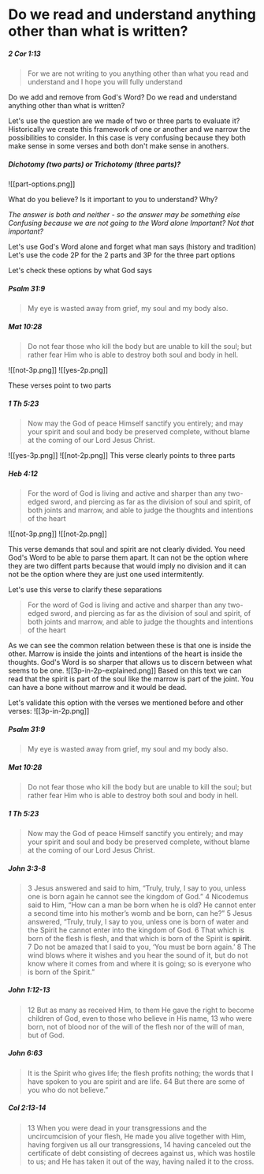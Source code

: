 # Do we read and understand anything other than what is written?

##### 2 Cor 1:13
>For we are <font class="orange-font">not writing to you anything other than what you read and understand</font> and I hope you will fully understand

Do we add and remove from God's Word?
Do we read and understand anything other than what is written?

Let's use the question are we made of two or three parts to evaluate it?
Historically we create this framework of one or another and we narrow the possibilities to consider. In this case is very confusing because they both make sense in some verses and both don't make sense in anothers.

##### Dichotomy (two parts) or Trichotomy (three parts)?
![[part-options.png]]

What do you believe? Is it important to you to understand? Why?


*The answer is both and neither - so the answer may be something else
Confusing because we are not going to the Word alone
Important? Not that important?*

Let's use God's Word alone and forget what man says (history and tradition)
Let's use the code 2P for the 2 parts and 3P for the three part options


Let's check these options by what God says


##### Psalm 31:9
>My eye is wasted away from grief, my <font class="orange-font">soul</font> and my <font class="orange-font">body</font> also.
##### Mat 10:28
>Do not fear those who kill the <font class="orange-font">body</font> but are unable to kill the <font class="orange-font">soul</font>; but rather fear Him who is able to destroy both <font class="orange-font">soul</font> and <font class="orange-font">body</font> in hell.

![[not-3p.png]]  ![[yes-2p.png]]

These verses point to two parts


##### 1 Th 5:23
>Now may the God of peace Himself sanctify you entirely; and may your <font class="orange-font">spirit and soul and body</font> be preserved complete, without blame at the coming of our Lord Jesus Christ.

![[yes-3p.png]]  ![[not-2p.png]]
This verse clearly points to three parts


##### Heb 4:12
>For the word of God is living and active and sharper than any two-edged sword, and <font class="orange-font">piercing as far as the division of soul and spirit</font>, of both joints and marrow, and able to judge the thoughts and intentions of the heart

![[not-3p.png]] ![[not-2p.png]]

This verse demands that soul and spirit are not clearly divided. You need God's Word to be able to parse them apart. It can not be the option where they are two diffent parts because that would imply no division and it can not be the option where they are just one used intermitently.


Let's use this verse to clarify these separations
>For the word of God is living and active and sharper than any two-edged sword, and piercing as far as <font class="orange-font">the division of soul and spirit</font>, of <font class="orange-font">both joints and marrow</font>, and able to <font class="orange-font">judge the thoughts and intentions of the heart</font>

As we can see the common relation between these is that one is inside the other. Marrow is inside the joints and intentions of the heart is inside the thoughts. God's Word is so sharper that allows us to discern between what seems to be one.
![[3p-in-2p-explained.png]]
Based on this text we can read that the spirit is part of the soul like the marrow is part of the joint. You can have a bone without marrow and it would be dead.

Let's validate this option with the verses we mentioned before and other verses:
![[3p-in-2p.png]]

##### Psalm 31:9
>My eye is wasted away from grief, my <font class="orange-font">soul</font> and my <font class="orange-font">body</font> also.
##### Mat 10:28
>Do not fear those who kill the <font class="orange-font">body</font> but are unable to kill the <font class="orange-font">soul</font>; but rather fear Him who is able to destroy both <font class="orange-font">soul</font> and <font class="orange-font">body</font> in hell.
##### 1 Th 5:23
>Now may the God of peace Himself sanctify you entirely; and may your <font class="orange-font">spirit and soul and body</font> be preserved complete, without blame at the coming of our Lord Jesus Christ.
##### John 3:3-8
>3 Jesus answered and said to him, “Truly, truly, I say to you, unless one is <font class="orange-font">born again</font> he <font class="orange-font">cannot see the kingdom of God</font>.” 
>4 Nicodemus said to Him, “How can a man be born when he is old? He cannot enter a second time into his mother’s womb and be born, can he?” 5 Jesus answered, “Truly, truly, I say to you, unless one <font class="orange-font">is born of water and the Spirit</font> he cannot enter into the kingdom of God. 6 <font class="orange-font">That which is born of the flesh is flesh, and that which is born of the Spirit is <strong>spirit</strong>.</font> 7 Do not be amazed that I said to you, ‘You must be born again.’ 8 The wind blows where it wishes and you hear the sound of it, but do not know where it comes from and where it is going; so is <font class="orange-font">everyone who is born of the Spirit</font>.”
##### John 1:12-13
>12 But as many as received Him, to them He gave the right to become children of God, even to those who believe in His name, 13 <font class="orange-font">who were born, not of blood nor of the will of the flesh nor of the will of man, but of God.</font>
##### John 6:63
>It is the <font class="orange-font">Spirit who gives life</font>; the flesh profits nothing; the words that I have spoken to you are spirit and are life. 64 But there are some of you <font class="orange-font">who do not believe</font>.”
##### Col 2:13-14
>13 When you were <font class="orange-font">dead in your transgressions</font> and the uncircumcision of your flesh, <font class="orange-font">He made you alive</font> together with Him, having forgiven us all our transgressions, 14 having canceled out the certificate of debt consisting of decrees against us, which was hostile to us; and He has taken it out of the way, having nailed it to the cross.

